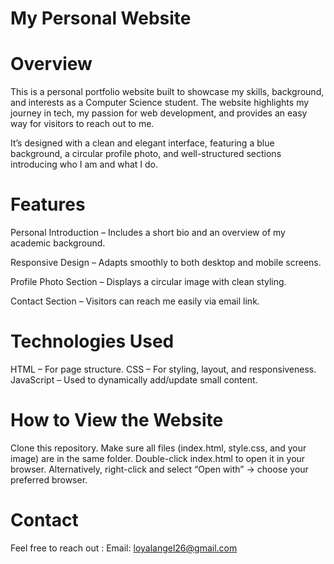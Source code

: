 # My Personal Website
 
 # Overview
 This is a personal portfolio website built to showcase my skills, background, and interests as a Computer Science student. The website highlights my journey in tech, my passion for web development, and provides an easy way for visitors to reach out to me.

 It’s designed with a clean and elegant interface, featuring a blue background, a circular profile photo, and well-structured sections introducing who I am and what I do.


 
 # Features

 Personal Introduction – Includes a short bio and an overview of my academic background.

 Responsive Design – Adapts smoothly to both desktop and mobile screens.

 Profile Photo Section – Displays a circular image with clean styling.

 Contact Section – Visitors can reach me easily via email link.


 # Technologies Used

HTML – For page structure.
CSS – For styling, layout, and responsiveness. 
JavaScript – Used to dynamically add/update small content.

 # How to View the Website

Clone this repository.
Make sure all files (index.html, style.css, and your image) are in the same folder.
Double-click index.html to open it in your browser.
Alternatively, right-click and select “Open with” → choose your preferred browser.

# Contact

Feel free to reach out :
Email: loyalangel26@gmail.com